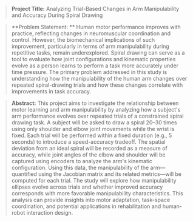 > **Project Title:** 
Analyzing Trial-Based Changes in Arm Manipulability and Accuracy During Spiral Drawing 

> **Problem Statement: **
Human motor performance improves with practice, reflecting changes in neuromuscular coordination and control. However, the biomechanical implications of such improvement, particularly in terms of arm manipulability during repetitive tasks, remain underexplored. Spiral drawing can serve as a tool to evaluate how joint configurations and kinematic properties evolve as a person learns to perform a task more accurately under time pressure. The primary problem addressed in this study is understanding how the manipulability of the human arm changes over repeated spiral-drawing trials and how these changes correlate with improvements in task accuracy.

> **Abstract:**
This project aims to investigate the relationship between motor learning and arm manipulability by analyzing how a subject's arm performance evolves over repeated trials of a constrained spiral drawing task. A subject will be asked to draw a spiral 20–30 times using only shoulder and elbow joint movements while the wrist is fixed. Each trial will be performed within a fixed duration (e.g., 5 seconds) to introduce a speed-accuracy tradeoff. The spatial deviation from an ideal spiral will be recorded as a measure of accuracy, while joint angles of the elbow and shoulder will be captured using encoders to analyze the arm's kinematic configuration. Using this data, the manipulability of the arm—quantified using the Jacobian matrix and its related metrics—will be computed for each trial. The study will explore how manipulability ellipses evolve across trials and whether improved accuracy corresponds with more favorable manipulability characteristics. This analysis can provide insights into motor adaptation, task-space coordination, and potential applications in rehabilitation and human-robot interaction design.
